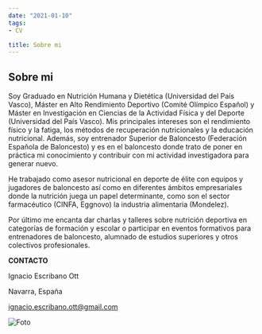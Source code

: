 ```yaml
---
date: "2021-01-10"
tags:
- CV

title: Sobre mi 
---
```


## Sobre mi

Soy Graduado en Nutrición Humana y Dietética (Universidad del País Vasco), Máster en Alto Rendimiento Deportivo (Comité Olímpico Español) y Máster en Investigación en Ciencias de la Actividad Física y del Deporte (Universidad del País Vasco). Mis principales intereses son el rendimiento físico y la fatiga, los métodos de recuperación nutricionales y la educación nutricional. Además, soy entrenador Superior de Baloncesto (Federación Española de Baloncesto) y es en el baloncesto donde trato de poner en práctica mi conocimiento y contribuir con mi actividad investigadora para generar nuevo. 


He trabajado como asesor nutricional en deporte de élite con equipos y jugadores de baloncesto así como en diferentes ámbitos empresariales donde la nutrición juega un papel determinante, como son el sector farmacéutico (CINFA, Eggnovo) la industria alimentaria (Mondelez). 

Por último me encanta dar charlas y talleres sobre nutrición deportiva en categorías de formación y escolar o participar en eventos formativos para entrenadores de baloncesto, alumnado de estudios superiores y otros colectivos profesionales.

__CONTACTO__

Ignacio Escribano Ott

Navarra, España

ignacio.escribano.ott@gmail.com

![Foto](\Users\escri\Desktop\escrinachweb\images\Ee479xFXsAEQV9z.jpg)



